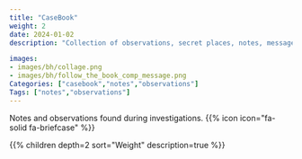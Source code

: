 ```yaml
---
title: "CaseBook"
weight: 2
date: 2024-01-02
description: "Collection of observations, secret places, notes, messages, clues, and hints found in Brookhaven RP solving secrets and mysteries."

images: 
- images/bh/collage.png
- images/bh/follow_the_book_comp_message.png
Categories: ["casebook","notes","observations"]
Tags: ["notes","observations"]
--- 
```


<!-- https://docdock.netlify.app/shortcodes/children/ -->


Notes and observations found during investigations.
{{% icon icon="fa-solid fa-briefcase" %}}

{{% children depth=2 sort="Weight" description=true %}}


<!-- ![Collage of notes](/images/bh/collage.png) -->
